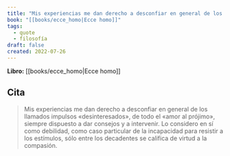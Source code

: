 ```yaml
---
title: "Mis experiencias me dan derecho a desconfiar en general de los llamados impulsos..."
book: "[[books/ecce_homo|Ecce homo]]"
tags:
  - quote
  - filosofía
draft: false
created: 2022-07-26
---
```


**Libro:** [[books/ecce_homo|Ecce homo]]

## Cita
> Mis experiencias me dan derecho a desconfiar en general de los llamados impulsos «desinteresados», de todo el «amor al prójimo», siempre dispuesto a dar consejos y a intervenir. Lo considero en sí como debilidad, como caso particular de la incapacidad para resistir a los estímulos, sólo entre los decadentes se califica de virtud a la compasión.
